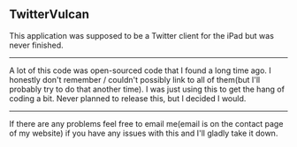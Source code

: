 TwitterVulcan
---

This application was supposed to be a Twitter client for the iPad but was never finished.

---

A lot of this code was open-sourced code that I found a long time ago. I honestly don't remember / couldn't possibly link to all of them(but I'll probably try to do that another time). I was just using this to get the hang of coding a bit. Never planned to release this, but I decided I would. 

---

If there are any problems feel free to email me(email is on the contact page of my website) if you have any issues with this and I'll gladly take it down. 